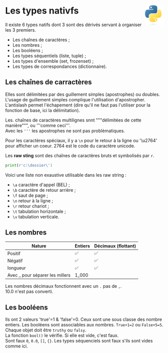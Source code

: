 # **Les types nativfs**<a href="../../../"><img align="right" src="../../../assets/logo/Python-logo-notext.svg" alt="Python" height="64px"></a>
Il existe 6 types natifs dont 3 sont des dérivés servant à organiser les 3 premiers.
* Les chaînes de caractères ;
* Les nombres ;
* Les booléens ;
* Les types séquentiels (liste, tuple) ;
* Les types d'ensemble (set, frozenset) ;
* Les types de correspondances (dictionnaire).
## **Les chaînes de carractères**
Elles sont délimitées par des guillement simples (apostrophes) ou doubles.  
L'usage de guillement simples complique l'utilisation d'apostropher.  
L'antislash permet l'échapement (dire qu'il ne faut pas l'utiliser pour la fonction de base, ici la délimitation).

Les. chaînes de caractères multilignes snnt """délimitées de cette manière""", ou '''comme ceci'''.  
Avec les `'''` les apostrophes ne sont pas problèmatiques.

Pour les caractères spéciaux, il y a `\n` pour le retour à la ligne ou '\u2764' pour afficher un coeur. 2764 est le code du caractère unicode.

Les **raw sting** sont des chaînes de caractères bruts et symbolisés par `r`.  
```py
print(r'c:\dossier\')
```
Voici une liste non exaustive utilisable dans les raw string :  
* `\a` caractère d'appel (BEL) ;
* `\b` caractère de retour arrière ;
* `\f` saut de page ;
* `\n` retour à la ligne ;
* `\r` retour chariot ;
* `\t` tabulation horizontale ;
* `\v` tabulation verticale.
## **Les nombres**
Nature | Entiers | Décimaux (flottant)
---|---|---
Positif | ✅ | ✅
Négatif | ✅ | ✅
longueur | ✅ | ✅
Avec _ pour séparer les millers | 1_000 | 

Les nombres décimaux fonctionnent avec un `.` pas de `,`.  
10.0 n'est pas converti.
## **Les booléens**
Ils ont 2 valeurs 'true'=1 & 'false'=0. 
Ceux sont une sous classe des nombre entiers.
Les booléens sont associables aux nombres. `True+1=2` ou `False+5=5`. 
Chaque objet doit être `truthy` ou `falsy`.  
La fonction `bool()` le vérifie. Si elle est vide, c'est faux.  
Sont faux `0`, `0.0`, `[]`, `{}`. Les types séquenciels sont faux s'ils sont vides comme ici.